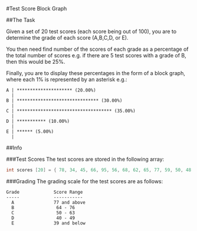 #Test Score Block Graph

##The Task

Given a set of 20 test scores (each score being out of 100), you are to determine the grade of each score (A,B,C,D, or E).

You then need find number of the scores of each grade as a percentage of the total number of scores e.g. if there are 5 test scores with a grade of B, then this would be 25%.

Finally, you are to display these percentages in the form of a block graph, where each 1% is represented by an asterisk e.g.:

```
A | ********************* (20.00%)
  |
B | ******************************* (30.00%)
  |
C | ************************************ (35.00%)
  |
D | *********** (10.00%)
  |
E | ****** (5.00%)
  |
```

##Info

###Test Scores
The test scores are stored in the following array:

```java
int scores [20] = { 78, 34, 45, 66, 95, 56, 68, 62, 65, 77, 59, 50, 48, 58, 60, 78, 64, 72, 64, 55 };
```

###Grading
The grading scale for the test scores are as follows:

```
Grade             Score Range
-----             -----------
  A               77 and above
  B                64 - 76
  C                50 - 63
  D                40 - 49
  E               39 and below
```
